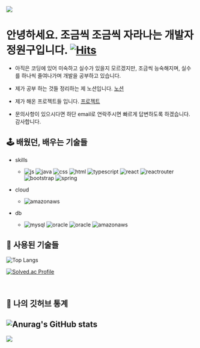 <img src="https://capsule-render.vercel.app/api?type=waving&color=BDBDC8&height=300&section=header&text=System.out.println(''Hello%20World!!'')&fontSize=40&fontColor=564E7E&fontAlignY=40" />
  
# 안녕하세요. 조금씩 조금씩 자라나는 개발자 정원구입니다. [![Hits](https://hits.seeyoufarm.com/api/count/incr/badge.svg?url=https%3A%2F%2Fgithub.com%2Fjo9uu&count_bg=%23BDC83D&title_bg=%23564E7E&icon=jameson.svg&icon_color=%23E7E7E7&title=%EB%B0%A9%EB%AC%B8%EC%9E%90+%EC%88%98&edge_flat=false)](https://hits.seeyoufarm.com)
- 아직은 코딩에 있어 미숙하고 실수가 있을지 모르겠지만, 조금씩 능숙해지며, 실수를 하나씩 줄여나가며 개발을 공부하고 있습니다.
  
* 제가 공부 하는 것들 정리하는 제 노션입니다. [노션](https://www.notion.so/ed6b9cc47a9d42ba8a7ae0e19579d308) 

* 제가 해온 프로젝트들 입니다. [프로젝트](https://github.com/JO9uu/MyProjects.git)

- 문의사항이 있으시다면 하단 email로 연락주시면 빠르게 답변하도록 하겠습니다. 감사합니다.





🕹️ 배웠던, 배우는 기술들
----------------------------------------------------------------------------------------------------------------------------------------------------

- skills  

  - ![js](https://img.shields.io/badge/JavaScript-F7DF1E?style=for-the-badge&logo=JavaScript&logoColor=white)
![java](https://img.shields.io/badge/Java-ED8B00?style=for-the-badge&logo=openjdk&logoColor=white)
![css](https://img.shields.io/badge/CSS-239120?&style=for-the-badge&logo=css3&logoColor=white)
![html](https://img.shields.io/badge/HTML-239120?style=for-the-badge&logo=html5&logoColor=white)
![typescript](https://img.shields.io/badge/TypeScript-007ACC?style=for-the-badge&logo=typescript&logoColor=white)
![react](	https://img.shields.io/badge/React-20232A?style=for-the-badge&logo=react&logoColor=61DAFB)
![reactrouter](https://img.shields.io/badge/React_Router-CA4245?style=for-the-badge&logo=react-router&logoColor=white)
![bootstrap](https://img.shields.io/badge/Bootstrap-563D7C?style=for-the-badge&logo=bootstrap&logoColor=white)
![spring](https://img.shields.io/badge/Spring-6DB33F?style=for-the-badge&logo=spring&logoColor=white)

- cloud  

  - ![amazonaws](https://img.shields.io/badge/Amazon_AWS-FF9900?style=for-the-badge&logo=amazonaws&logoColor=white)

- db  

  - ![mysql](https://img.shields.io/badge/MySQL-005C84?style=for-the-badge&logo=mysql&logoColor=white)
![oracle](https://img.shields.io/badge/Oracle-F80000?style=for-the-badge&logo=Oracle&logoColor=white)
![oracle](https://img.shields.io/badge/DBeaver-382923?style=for-the-badge&logo=DBeaver&logoColor=white)
![amazonaws](https://img.shields.io/badge/HeidiSQL-239120?style=for-the-badge&logo=heidisql&logoColor=white)


📝 사용된 기술들
----------------------------------------------------------------------------------------------------------------------------------------------------
![Top Langs](https://github-readme-stats.vercel.app/api/top-langs/?username=JO9uu&layout=pie)  

[![Solved.ac Profile](http://mazassumnida.wtf/api/v2/generate_badge?boj=sardia)](https://solved.ac/sardia/)

<br/>  

🎫 나의 깃허브 통계
----------------------------------------------------------------------------------------------------------------------------------------------------
![Anurag's GitHub stats](https://github-readme-stats.vercel.app/api?username=JO9uu&show_icons=true&theme=②default)
----------------------------------------------------------------------------------------------------------------------------------------------------





<!--
**JO9uu/JO9uu** is a ✨ _special_ ✨ repository because its `README.md` (this file) appears on your GitHub profile.

Here are some ideas to get you started:

- 🔭 I’m currently working on ...
- 🌱 I’m currently learning ...
- 👯 I’m looking to collaborate on ...
- 🤔 I’m looking for help with ...
- 💬 Ask me about ...
- 📫 How to reach me: ...
- 😄 Pronouns: ...
- ⚡ Fun fact: ...
-->

<img src="https://capsule-render.vercel.app/api?type=waving&color=BDBDC8&height=300&section=footer&text=Email:%20sardia0923@gmail.com&fontSize=20&fontColor=564E7E&fontAlignY=60" />

